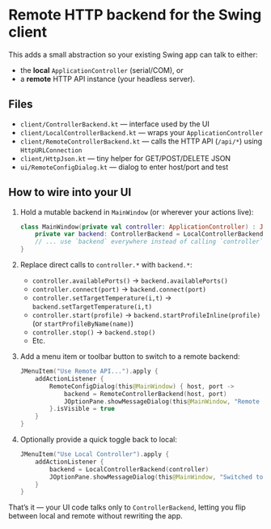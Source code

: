 # Remote HTTP backend for the Swing client

This adds a small abstraction so your existing Swing app can talk to either:
- the **local** `ApplicationController` (serial/COM), or
- a **remote** HTTP API instance (your headless server).

## Files

- `client/ControllerBackend.kt` — interface used by the UI
- `client/LocalControllerBackend.kt` — wraps your `ApplicationController`
- `client/RemoteControllerBackend.kt` — calls the HTTP API (`/api/*`) using `HttpURLConnection`
- `client/HttpJson.kt` — tiny helper for GET/POST/DELETE JSON
- `ui/RemoteConfigDialog.kt` — dialog to enter host/port and test

## How to wire into your UI

1. Hold a mutable backend in `MainWindow` (or wherever your actions live):
   ```kotlin
   class MainWindow(private val controller: ApplicationController) : JFrame() {
       private var backend: ControllerBackend = LocalControllerBackend(controller)
       // ... use `backend` everywhere instead of calling `controller` directly ...
   }
   ```

2. Replace direct calls to `controller.*` with `backend.*`:
   - `controller.availablePorts()` → `backend.availablePorts()`
   - `controller.connect(port)` → `backend.connect(port)`
   - `controller.setTargetTemperature(i,t)` → `backend.setTargetTemperature(i,t)`
   - `controller.start(profile)` → `backend.startProfileInline(profile)` (or `startProfileByName(name)`)
   - `controller.stop()` → `backend.stop()`
   - Etc.

3. Add a menu item or toolbar button to switch to a remote backend:
   ```kotlin
   JMenuItem("Use Remote API...").apply {
       addActionListener {
           RemoteConfigDialog(this@MainWindow) { host, port ->
               backend = RemoteControllerBackend(host, port)
               JOptionPane.showMessageDialog(this@MainWindow, "Remote API set to http://$host:$port")
           }.isVisible = true
       }
   }
   ```

4. Optionally provide a quick toggle back to local:
   ```kotlin
   JMenuItem("Use Local Controller").apply {
       addActionListener {
           backend = LocalControllerBackend(controller)
           JOptionPane.showMessageDialog(this@MainWindow, "Switched to local controller")
       }
   }
   ```

That’s it — your UI code talks only to `ControllerBackend`, letting you flip between local and remote without rewriting the app.
